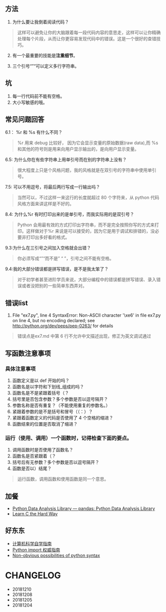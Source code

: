 
## 方法

1. 为什么要让我倒着阅读代码？

> 这样可以避免让你的大脑跟着每一段代码内容的意思走，这样可以让你精确处理每个片段，从而让你更容易发现代码中的错误。这是一个很好的查错技巧。

2. 有一个最重要的技能是**注重细节**。

3. 三个引号“”“可以定义多行字符串。




## 坑

1. 每一行代码前不能有空格。
2. 大小写敏感的哦。

## 常见问题回答

6.1： %r 和 %s 有什么不同？

> %r 用来 debug 比较好， 因为它会显示变量的原始数据(raw data),而 %s 和其他的符号则是用来向用户显示输出的，是向用户显示变量。

6.5: 为什么你在有些字符串上用单引号而在别的字符串上没有？

> 很大程度上只是个风格问题，我的风格就是在双引号的字符串中使用单引号。

7.5: 可以不用逗号，将最后两行写成一行输出吗？
> 当然可以，不过这样一来这行的长度就超过 80 个字符来，从 python 代码风格方面来讲这样是不好的。

8.4: 为什么%r 有时打印出来的是单引号，而我实际用的是双引号？
> Python 会用最有效的方式打印出字符串，而不是完全按照你写的方式来打印。这样做对于%r 来说是可以接受的，因为它是用于调试和排错的，没必要非打印出多好看的格式。

9.3:为什么在三引号之间加入空格就会出错？
> 你必须写成“”“而不是” “ ”，引号之间不能有空格。

9.4:我的大部分错误都是拼写错误，是不是我太笨了？
> 对于初学者甚至进阶学员来说，大部分编程中的错误都是拼写错误、录入错误或者没把别的一些简单东西弄对。

## 错误list

1. File "ex7.py", line 4
SyntaxError: Non-ASCII character '\xe6' in file ex7.py on line 4, but no encoding declared; see http://python.org/dev/peps/pep-0263/ for details

> 错误点是ex7.md 中第 6 行不允许中文描述出现，修正为英文调试通过

## 写函数注意事项

### 具体注意事项

1. 函数定义是以 def 开始的吗？
2. 函数名是以字符和下划线_组成的吗？
3. 函数名是不是紧跟着括号（？
4. 括号里是否包含参数？多个参数是否以逗号隔开？
5. 参数名称是否有重复？（不能使用重复的参数名。）
6. 紧跟着参数的是不是括号和冒号（（：）？
7. 紧跟着函数定义的代码是否使用了 4 个空格的缩进？
8. 函数结束的位置是否取消了缩进？

### 运行（使用、调用）一个函数时，记得检查下面的要点。

1. 调用函数时是否使用了函数名？
2. 函数名是否紧跟着（？
3. 括号后有无参数？多个参数是否以逗号隔开？
4. 函数是否以）结尾？

> 运行函数，调用函数和使用函数是同一个意思。


## 加餐

* [Python Data Analysis Library — pandas: Python Data Analysis Library](http://pandas.pydata.org/)
* [Learn C the Hard Way](https://learncodethehardway.org/c/)

## 好东东

- [计算机科学自学指南]( https://teachyourselfcs.com/)
- [Python import 权威指南](https://chrisyeh96.github.io/2017/08/08/definitive-guide-python-imports.html)
- [Non-obvious possibilities of python syntax](https://medium.com/@chipiga86/non-obvious-possibilities-of-python-syntax-a95a7210aaaf)



# CHANGELOG

- 20181210
- 20181208
- 20181205 
- 20181204 
